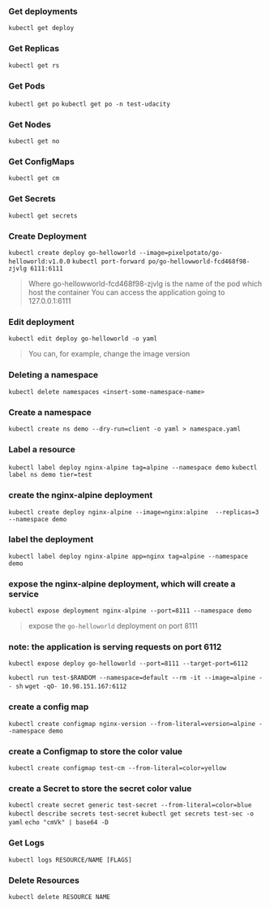 ### Get deployments
`kubectl get deploy`

### Get Replicas
`kubectl get rs`

### Get Pods
`kubectl get po`
`kubectl get po -n test-udacity`

### Get Nodes
`kubectl get no`

### Get ConfigMaps
`kubectl get cm`

### Get Secrets
`kubectl get secrets`

### Create Deployment
`kubectl create deploy go-helloworld --image=pixelpotato/go-helloworld:v1.0.0`
`kubectl port-forward po/go-hellowworld-fcd468f98-zjvlg 6111:6111`

> Where go-hellowworld-fcd468f98-zjvlg is the name of the pod which host the container
> You can access the application going to 127.0.0.1:6111

### Edit deployment
`kubectl edit deploy go-helloworld -o yaml`

> You can, for example, change the image version

### Deleting a namespace
`kubectl delete namespaces <insert-some-namespace-name>`

### Create a namespace
`kubectl create ns demo --dry-run=client -o yaml > namespace.yaml`

### Label a resource
`kubectl label deploy nginx-alpine tag=alpine --namespace demo`
`kubectl label ns demo tier=test`

### create the nginx-alpine deployment 
`kubectl create deploy nginx-alpine --image=nginx:alpine  --replicas=3 --namespace demo`

### label the deployment
`kubectl label deploy nginx-alpine app=nginx tag=alpine --namespace demo`

### expose the nginx-alpine deployment, which will create a service
`kubectl expose deployment nginx-alpine --port=8111 --namespace demo`

> expose the `go-helloworld` deployment on port 8111

### note: the application is serving requests on port 6112
`kubectl expose deploy go-helloworld --port=8111 --target-port=6112`

`kubectl run test-$RANDOM --namespace=default --rm -it --image=alpine -- sh`
`wget -qO- 10.98.151.167:6112 `

### create a config map
`kubectl create configmap nginx-version --from-literal=version=alpine --namespace demo`

### create a Configmap to store the color value
`kubectl create configmap test-cm --from-literal=color=yellow`

### create a Secret to store the secret color value
`kubectl create secret generic test-secret --from-literal=color=blue`
`kubectl describe secrets test-secret`
`kubectl get secrets test-sec -o yaml`
`echo "cmVk" | base64 -D`

### Get Logs
`kubectl logs RESOURCE/NAME [FLAGS]`

### Delete Resources
`kubectl delete RESOURCE NAME`
